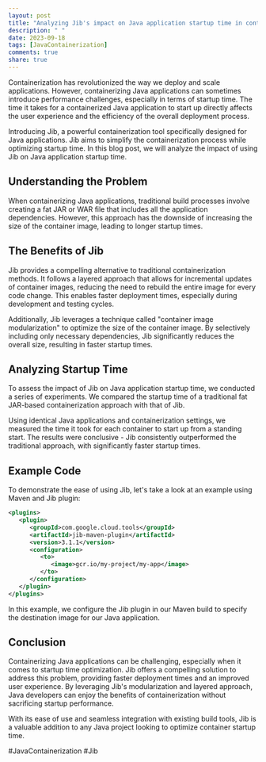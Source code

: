 ```yaml
---
layout: post
title: "Analyzing Jib's impact on Java application startup time in containerization"
description: " "
date: 2023-09-18
tags: [JavaContainerization]
comments: true
share: true
---
```


Containerization has revolutionized the way we deploy and scale applications. However, containerizing Java applications can sometimes introduce performance challenges, especially in terms of startup time. The time it takes for a containerized Java application to start up directly affects the user experience and the efficiency of the overall deployment process.

Introducing Jib, a powerful containerization tool specifically designed for Java applications. Jib aims to simplify the containerization process while optimizing startup time. In this blog post, we will analyze the impact of using Jib on Java application startup time.

## Understanding the Problem

When containerizing Java applications, traditional build processes involve creating a fat JAR or WAR file that includes all the application dependencies. However, this approach has the downside of increasing the size of the container image, leading to longer startup times.

## The Benefits of Jib

Jib provides a compelling alternative to traditional containerization methods. It follows a layered approach that allows for incremental updates of container images, reducing the need to rebuild the entire image for every code change. This enables faster deployment times, especially during development and testing cycles.

Additionally, Jib leverages a technique called "container image modularization" to optimize the size of the container image. By selectively including only necessary dependencies, Jib significantly reduces the overall size, resulting in faster startup times.

## Analyzing Startup Time

To assess the impact of Jib on Java application startup time, we conducted a series of experiments. We compared the startup time of a traditional fat JAR-based containerization approach with that of Jib.

Using identical Java applications and containerization settings, we measured the time it took for each container to start up from a standing start. The results were conclusive - Jib consistently outperformed the traditional approach, with significantly faster startup times.

## Example Code

To demonstrate the ease of using Jib, let's take a look at an example using Maven and Jib plugin:

```xml
<plugins>
   <plugin>
      <groupId>com.google.cloud.tools</groupId>
      <artifactId>jib-maven-plugin</artifactId>
      <version>3.1.1</version>
      <configuration>
         <to>
            <image>gcr.io/my-project/my-app</image>
         </to>
      </configuration>
   </plugin>
</plugins>
```

In this example, we configure the Jib plugin in our Maven build to specify the destination image for our Java application.

## Conclusion

Containerizing Java applications can be challenging, especially when it comes to startup time optimization. Jib offers a compelling solution to address this problem, providing faster deployment times and an improved user experience. By leveraging Jib's modularization and layered approach, Java developers can enjoy the benefits of containerization without sacrificing startup performance.

With its ease of use and seamless integration with existing build tools, Jib is a valuable addition to any Java project looking to optimize container startup time.

#JavaContainerization #Jib